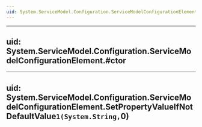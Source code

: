 ```yaml
---
uid: System.ServiceModel.Configuration.ServiceModelConfigurationElement
---
```


---
uid: System.ServiceModel.Configuration.ServiceModelConfigurationElement.#ctor
---

---
uid: System.ServiceModel.Configuration.ServiceModelConfigurationElement.SetPropertyValueIfNotDefaultValue``1(System.String,``0)
---
